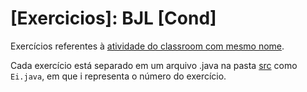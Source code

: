# [Exercicios]: BJL [Cond]

Exercícios referentes à [atividade do classroom com mesmo nome](https://classroom.google.com/c/NjM0OTQ1MTgwODI2/a/NjM0OTQ1MTgwODcw/details).

Cada exercício está separado em um arquivo .java na pasta [src](src) como `Ei.java`, em que i representa o número do exercício.
